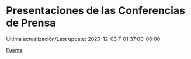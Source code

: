 # Presentaciones de las Conferencias de Prensa

Última actualización/Last update: 2020-12-03 T 01:37:00-06:00

 [Fuente](https://www.gob.mx/salud/documentos/presentaciones-de-las-conferencias-de-prensa)
